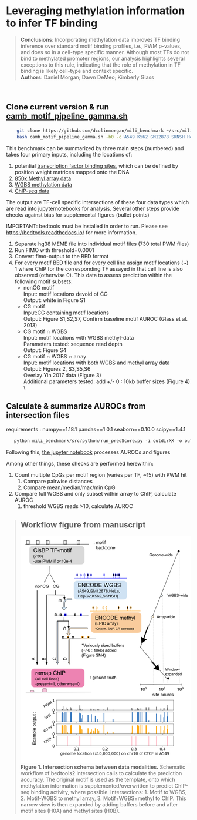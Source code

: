 # Leveraging methylation information to infer TF binding

>__Conclusions__: Incorporating methylation data improves TF binding inference over standard motif binding profiles, i.e., PWM p-values, and does so in a cell-type specific manner. Although most TFs do not bind to methylated promoter regions, our analysis highlights several exceptions to this rule, indicating that the role of methylation in TF binding is likely cell-type and context specific. <br>
>__Authors__: Daniel Morgan; Dawn DeMeo; Kimberly Glass

<space>\
<space>

Clone current version & run [camb_motif_pipeline_gamma.sh](https://github.com/dcolinmorgan/mili_benchmark/blob/master/src/shell/camb_motif_pipeline_gamma.sh)
--------------------------------------------------
```bash
    git clone https://github.com/dcolinmorgan/mili_benchmark ~/src/mili_benchmark
    bash camb_motif_pipeline_gamma.sh -b0 -c'A549 K562 GM12878 SKNSH HepG2 HeLa' -o'outdirXX'

```

This benchmark can be summarized by three main steps (numbered) and takes four primary inputs, including the locations of:
  1. potential [transcription factor binding sites](https://genome.ucsc.edu/), which can be defined by position weight matrices mapped onto the DNA
  1. [850k Methyl array data](https://www.encodeproject.org/matrix/?type=Experiment&status=released&award.project=ENCODE&files.platform.term_name=Illumina+Infinium+Methylation+EPIC+BeadChip&biosample_ontology.term_name=A549&biosample_ontology.term_name=K562&biosample_ontology.term_name=GM12878&biosample_ontology.term_name=HeLa-S3&biosample_ontology.term_name=HepG2&biosample_ontology.term_name=SK-N-SH&assay_title=DNAme+array)
  1. [WGBS methylation data](https://www.encodeproject.org/matrix/?type=Experiment&status=released&assay_slims=DNA+methylation&biosample_ontology.classification=cell+line&assay_title=WGBS&biosample_ontology.term_name=A549&biosample_ontology.term_name=K562&biosample_ontology.term_name=GM12878&biosample_ontology.term_name=HeLa-S3&biosample_ontology.term_name=HepG2&biosample_ontology.term_name=SK-N-SH)
  1. [ChIP-seq data](http://remap.univ-amu.fr/)

The output are TF-cell specific intersections of these four data types which are read into jupyternotebooks for analysis. Several other steps provide checks against bias for supplemental figures (bullet points)

IMPORTANT: bedtools must be installed in order to run. Please see https://bedtools.readthedocs.io/ for more information. 

1. Separate hg38 MEME file into individual motif files (730 total PWM files)
1. Run FIMO with threshold=0.0001
1. Convert fimo-output to the BED format
1. For every motif BED file and for every cell line assign motif locations (~) 1 where ChIP for the corresponding TF assayed in that cell line is also observed (otherwise 0). This data to assess prediction within the following motif subsets:
    *  nonCG motif  <br />
        Input: motif locations devoid of CG  <br />
        Output: white in Figure S1  <br />
    *  CG motif  <br />
        Input:CG containing motif locations  <br />
            Output: Figure S1,S2,S7, Confirm baseline motif AUROC (Glass et al. 2013) <br />
    *  CG motif  ∩ WGBS  <br />
        Input: motif locations with WGBS methyl-data  <br />
        Parameters tested: sequence read depth  <br />
        Output: Figure S4 <br />
    *  CG motif ∩ WGBS ∩ array  <br />
        Input: motif locations with both WGBS and methyl array data  <br />
        Output: Figures 2, S3,S5,S6  <br />
        Overlay Yin 2017 data (Figure 3)  <br />
        Additional parameters tested: add +/- 0 : 10kb buffer sizes (Figure 4) 
<space>\
<space>
  
Calculate & summarize AUROCs from intersection files
---------------------
requirements :
numpy==1.18.1
pandas==1.0.1
seaborn==0.10.0
scipy==1.4.1
```python
   python mili_benchmark/src/python/run_predScore.py -i outdirXX -o outdirXX/test

```
    
Following this, [the jupyter notebook](https://github.com/dcolinmorgan/mili_benchmark/blob/master/notebook/v8_channing_methyl_benchmark.ipynb) processes AUROCs and figures
    
Among other things, these checks are performed herewithin:
1. Count multiple CpGs per motif region (varies per TF, ~15) with PWM hit
    1. Compare pairwise distances
    1. Compare mean/median/max/min CpG
1. Compare full WGBS and only subset within array to ChIP, calculate AUROC
    1. threshold WGBS reads >10, calculate AUROC


>Workflow figure from manuscript
>--------------------------------------------------
>![Figure 1. Intersection schema between data modalities](https://github.com/dcolinmorgan/mili_benchmark/blob/master/figures/v3_pdf/fig1.svg)\
> __Figure 1. Intersection schema between data modalities.__ Schematic workflow of bedtools2 intersection calls to calculate the prediction accuracy. The original motif is used as the template, onto which methylation information is supplemented/overwritten to predict ChIP-seq binding activity, where possible. Intersections: 1. Motif to WGBS, 2. Motif-WGBS to methyl array, 3. Motif+WGBS+methyl to ChIP. This narrow view is then expanded by adding buffers before and after motif sites (H0A) and methyl sites (H0B).

